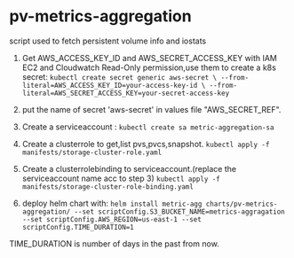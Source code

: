 # pv-metrics-aggregation
script used to fetch persistent volume info and iostats

1) Get AWS_ACCESS_KEY_ID and AWS_SECRET_ACCESS_KEY with IAM EC2 and Cloudwatch Read-Only permission,use them to create a k8s secret:
`kubectl create secret generic aws-secret \
  --from-literal=AWS_ACCESS_KEY_ID=your-access-key-id \
  --from-literal=AWS_SECRET_ACCESS_KEY=your-secret-access-key`

2) put the name of secret 'aws-secret' in values file "AWS_SECRET_REF".

3) Create a serviceaccount :
`kubectl create sa metric-aggregation-sa`

3) Create a clusterrole to get,list pvs,pvcs,snapshot.
`kubectl apply -f manifests/storage-cluster-role.yaml`

4) Create a clusterrolebinding to serviceaccount.(replace the serviceaccount name acc to step 3)
`kubectl apply -f manifests/storage-cluster-role-binding.yaml`

5) deploy helm chart with:
    `helm install metric-agg charts/pv-metrics-aggregation/ --set scriptConfig.S3_BUCKET_NAME=metrics-aggragation --set scriptConfig.AWS_REGION=us-east-1 --set scriptConfig.TIME_DURATION=1`

TIME_DURATION is number of days in the past from now.
